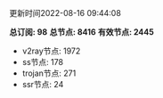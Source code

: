 更新时间2022-08-16 09:44:08

**总订阅: 98**
**总节点: 8416**
**有效节点: 2445**
- v2ray节点: 1972
- ss节点: 178
- trojan节点: 271
- ssr节点: 24
